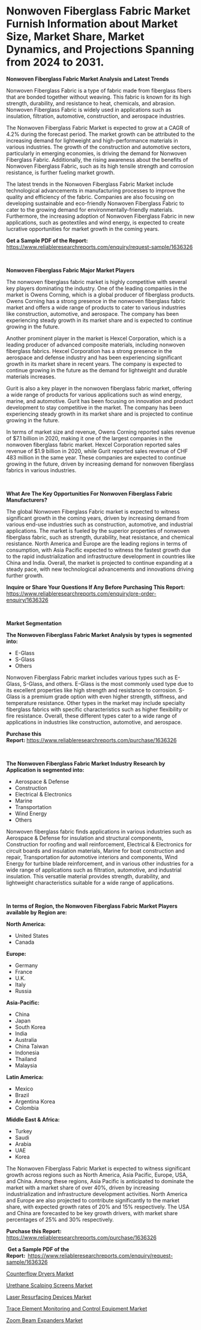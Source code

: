 <p><h1>Nonwoven Fiberglass Fabric Market Furnish Information about Market Size, Market Share, Market Dynamics, and Projections Spanning from 2024 to 2031.</h1></p><p><strong>Nonwoven Fiberglass Fabric Market Analysis and Latest Trends</strong></p>
<p><p>Nonwoven Fiberglass Fabric is a type of fabric made from fiberglass fibers that are bonded together without weaving. This fabric is known for its high strength, durability, and resistance to heat, chemicals, and abrasion. Nonwoven Fiberglass Fabric is widely used in applications such as insulation, filtration, automotive, construction, and aerospace industries.</p><p>The Nonwoven Fiberglass Fabric Market is expected to grow at a CAGR of 4.2% during the forecast period. The market growth can be attributed to the increasing demand for lightweight and high-performance materials in various industries. The growth of the construction and automotive sectors, particularly in emerging economies, is driving the demand for Nonwoven Fiberglass Fabric. Additionally, the rising awareness about the benefits of Nonwoven Fiberglass Fabric, such as its high tensile strength and corrosion resistance, is further fueling market growth.</p><p>The latest trends in the Nonwoven Fiberglass Fabric Market include technological advancements in manufacturing processes to improve the quality and efficiency of the fabric. Companies are also focusing on developing sustainable and eco-friendly Nonwoven Fiberglass Fabric to cater to the growing demand for environmentally-friendly materials. Furthermore, the increasing adoption of Nonwoven Fiberglass Fabric in new applications, such as geotextiles and wind energy, is expected to create lucrative opportunities for market growth in the coming years.</p></p>
<p><strong>Get a Sample PDF of the Report:&nbsp;</strong> <a href="https://www.reliableresearchreports.com/enquiry/request-sample/1636326">https://www.reliableresearchreports.com/enquiry/request-sample/1636326</a></p>
<p>&nbsp;</p>
<p><strong>Nonwoven Fiberglass Fabric Major Market Players</strong></p>
<p><p>The nonwoven fiberglass fabric market is highly competitive with several key players dominating the industry. One of the leading companies in the market is Owens Corning, which is a global producer of fiberglass products. Owens Corning has a strong presence in the nonwoven fiberglass fabric market and offers a wide range of products to cater to various industries like construction, automotive, and aerospace. The company has been experiencing steady growth in its market share and is expected to continue growing in the future.</p><p>Another prominent player in the market is Hexcel Corporation, which is a leading producer of advanced composite materials, including nonwoven fiberglass fabrics. Hexcel Corporation has a strong presence in the aerospace and defense industry and has been experiencing significant growth in its market share in recent years. The company is expected to continue growing in the future as the demand for lightweight and durable materials increases.</p><p>Gurit is also a key player in the nonwoven fiberglass fabric market, offering a wide range of products for various applications such as wind energy, marine, and automotive. Gurit has been focusing on innovation and product development to stay competitive in the market. The company has been experiencing steady growth in its market share and is projected to continue growing in the future.</p><p>In terms of market size and revenue, Owens Corning reported sales revenue of $7.1 billion in 2020, making it one of the largest companies in the nonwoven fiberglass fabric market. Hexcel Corporation reported sales revenue of $1.9 billion in 2020, while Gurit reported sales revenue of CHF 483 million in the same year. These companies are expected to continue growing in the future, driven by increasing demand for nonwoven fiberglass fabrics in various industries.</p></p>
<p>&nbsp;</p>
<p><strong>What Are The Key Opportunities For Nonwoven Fiberglass Fabric Manufacturers?</strong></p>
<p><p>The global Nonwoven Fiberglass Fabric market is expected to witness significant growth in the coming years, driven by increasing demand from various end-use industries such as construction, automotive, and industrial applications. The market is fueled by the superior properties of nonwoven fiberglass fabric, such as strength, durability, heat resistance, and chemical resistance. North America and Europe are the leading regions in terms of consumption, with Asia Pacific expected to witness the fastest growth due to the rapid industrialization and infrastructure development in countries like China and India. Overall, the market is projected to continue expanding at a steady pace, with new technological advancements and innovations driving further growth.</p></p>
<p><strong>Inquire or Share Your Questions If Any Before Purchasing This Report:</strong> <a href="https://www.reliableresearchreports.com/enquiry/pre-order-enquiry/1636326">https://www.reliableresearchreports.com/enquiry/pre-order-enquiry/1636326</a></p>
<p>&nbsp;</p>
<p><strong>Market Segmentation</strong></p>
<p><strong>The Nonwoven Fiberglass Fabric Market Analysis by types is segmented into:</strong></p>
<p><ul><li>E-Glass</li><li>S-Glass</li><li>Others</li></ul></p>
<p><p>Nonwoven Fiberglass Fabric market includes various types such as E-Glass, S-Glass, and others. E-Glass is the most commonly used type due to its excellent properties like high strength and resistance to corrosion. S-Glass is a premium grade option with even higher strength, stiffness, and temperature resistance. Other types in the market may include specialty fiberglass fabrics with specific characteristics such as higher flexibility or fire resistance. Overall, these different types cater to a wide range of applications in industries like construction, automotive, and aerospace.</p></p>
<p><strong>Purchase this Report:&nbsp;</strong><a href="https://www.reliableresearchreports.com/purchase/1636326">https://www.reliableresearchreports.com/purchase/1636326</a></p>
<p>&nbsp;</p>
<p><strong>The Nonwoven Fiberglass Fabric Market Industry Research by Application is segmented into:</strong></p>
<p><ul><li>Aerospace & Defense</li><li>Construction</li><li>Electrical & Electronics</li><li>Marine</li><li>Transportation</li><li>Wind Energy</li><li>Others</li></ul></p>
<p><p>Nonwoven fiberglass fabric finds applications in various industries such as Aerospace & Defense for insulation and structural components, Construction for roofing and wall reinforcement, Electrical & Electronics for circuit boards and insulation materials, Marine for boat construction and repair, Transportation for automotive interiors and components, Wind Energy for turbine blade reinforcement, and in various other industries for a wide range of applications such as filtration, automotive, and industrial insulation. This versatile material provides strength, durability, and lightweight characteristics suitable for a wide range of applications.</p></p>
<p>&nbsp;</p>
<p><strong>In terms of Region, the Nonwoven Fiberglass Fabric Market Players available by Region are:</strong></p>
<p>
    <p> <strong> North America: </strong>
        <ul>
            <li>United States</li>
            <li>Canada</li>
        </ul>
        </p> 
    <p> <strong> Europe: </strong>
        <ul>
            <li>Germany</li>
            <li>France</li>
            <li>U.K.</li>
            <li>Italy</li>
            <li>Russia</li>
        </ul>
        </p> 
    <p> <strong> Asia-Pacific: </strong>
        <ul>
            <li>China</li>
            <li>Japan</li>
            <li>South Korea</li>
            <li>India</li>
            <li>Australia</li>
            <li>China Taiwan</li>
            <li>Indonesia</li>
            <li>Thailand</li>
            <li>Malaysia</li>
        </ul>
        </p> 
    <p> <strong> Latin America: </strong>
        <ul>
            <li>Mexico</li>
            <li>Brazil</li>
            <li>Argentina Korea</li>
            <li>Colombia</li>
        </ul>
        </p> 
    <p> <strong> Middle East & Africa: </strong>
        <ul>
            <li>Turkey</li>
            <li>Saudi</li>
            <li>Arabia</li>
            <li>UAE</li>
            <li>Korea</li>
        </ul>
    </p>
    </p>
<p><p>The Nonwoven Fiberglass Fabric Market is expected to witness significant growth across regions such as North America, Asia Pacific, Europe, USA, and China. Among these regions, Asia Pacific is anticipated to dominate the market with a market share of over 40%, driven by increasing industrialization and infrastructure development activities. North America and Europe are also projected to contribute significantly to the market share, with expected growth rates of 20% and 15% respectively. The USA and China are forecasted to be key growth drivers, with market share percentages of 25% and 30% respectively.</p></p>
<p><strong>Purchase this Report: </strong><a href="https://www.reliableresearchreports.com/purchase/1636326">https://www.reliableresearchreports.com/purchase/1636326</a></p>
<p>&nbsp;<strong>Get a Sample PDF of the Report:&nbsp;&nbsp;</strong><a href="https://www.reliableresearchreports.com/enquiry/request-sample/1636326">https://www.reliableresearchreports.com/enquiry/request-sample/1636326</a></p>
<p><strong></strong></p>
<p><p><a href="https://github.com/wusalecollins540tpqoz/Market-Research-Report-List-1/blob/main/counterflow-dryers-market.md">Counterflow Dryers Market</a></p><p><a href="https://github.com/johnbach50/Market-Research-Report-List-1/blob/main/urethane-scalping-screens-market.md">Urethane Scalping Screens Market</a></p><p><a href="https://github.com/pjcfca/Market-Research-Report-List-1/blob/main/laser-resurfacing-devices-market.md">Laser Resurfacing Devices Market</a></p><p><a href="https://github.com/lylyparadise/Market-Research-Report-List-1/blob/main/trace-element-monitoring-and-control-equipment-market.md">Trace Element Monitoring and Control Equipment Market</a></p><p><a href="https://github.com/kathiaseamanalvaradovlprc2h/Market-Research-Report-List-1/blob/main/zoom-beam-expanders-market.md">Zoom Beam Expanders Market</a></p></p>